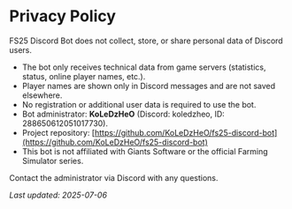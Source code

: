 # Privacy Policy

FS25 Discord Bot does not collect, store, or share personal data of Discord users.

- The bot only receives technical data from game servers (statistics, status, online player names, etc.).
- Player names are shown only in Discord messages and are not saved elsewhere.
- No registration or additional user data is required to use the bot.
- Bot administrator: **KoLeDzHeO** (Discord: koledzheo, ID: 288650612051017730).
- Project repository: [https://github.com/KoLeDzHeO/fs25-discord-bot](https://github.com/KoLeDzHeO/fs25-discord-bot)
- This bot is not affiliated with Giants Software or the official Farming Simulator series.

Contact the administrator via Discord with any questions.

_Last updated: 2025-07-06_